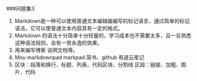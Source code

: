 ###问题集3
1.	Markdown是一种可以使用普通文本编辑器编写的标记语言，通过简单的标记语法，它可以使普通文本内容具有一定的格式。
2.	Markdown 的语法十分简单十分轻量的，学习成本也不需要太多，且一旦熟悉这种语法规则，会有一劳永逸的效果。
3.	用来编写博客 说明文档等。
4.	Mou markdownpad markpad 简书、github 有道云笔记
5.	区块：段落和换行、标题、列表、代码区块、分割线
区段：链接、加粗、图片、代码
